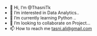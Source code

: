- 👋 Hi, I’m @ThasniTk
- 👀 I’m interested in Data Analytics..
- 🌱 I’m currently learning Python ..
- 💞️ I’m looking to collaborate on Project...
- 📫 How to reach me tasni.ali@gmail.com

<!---
ThasniTk/ThasniTk is a ✨ special ✨ repository because its `README.md` (this file) appears on your GitHub profile.
You can click the Preview link to take a look at your changes.
--->
